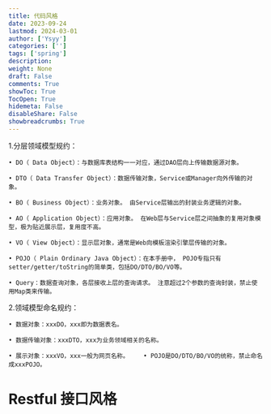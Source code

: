 ```yaml
---
title: 代码风格
date: 2023-09-24
lastmod: 2024-03-01
author: ['Ysyy']
categories: ['']
tags: ['spring']
description: 
weight: None
draft: False
comments: True
showToc: True
TocOpen: True
hidemeta: False
disableShare: False
showbreadcrumbs: True
---
```

1.分层领域模型规约：

    • DO（ Data Object）：与数据库表结构一一对应，通过DAO层向上传输数据源对象。
    
    • DTO（ Data Transfer Object）：数据传输对象，Service或Manager向外传输的对象。
    
    • BO（ Business Object）：业务对象。 由Service层输出的封装业务逻辑的对象。
    
    • AO（ Application Object）：应用对象。 在Web层与Service层之间抽象的复用对象模型，极为贴近展示层，复用度不高。
    
    • VO（ View Object）：显示层对象，通常是Web向模板渲染引擎层传输的对象。
    
    • POJO（ Plain Ordinary Java Object）：在本手册中， POJO专指只有setter/getter/toString的简单类，包括DO/DTO/BO/VO等。
    
    • Query：数据查询对象，各层接收上层的查询请求。 注意超过2个参数的查询封装，禁止使用Map类来传输。

 


2.领域模型命名规约：

    • 数据对象：xxxDO，xxx即为数据表名。
    
    • 数据传输对象：xxxDTO，xxx为业务领域相关的名称。
    
    • 展示对象：xxxVO，xxx一般为网页名称。    • POJO是DO/DTO/BO/VO的统称，禁止命名成xxxPOJO。


# Restful 接口风格